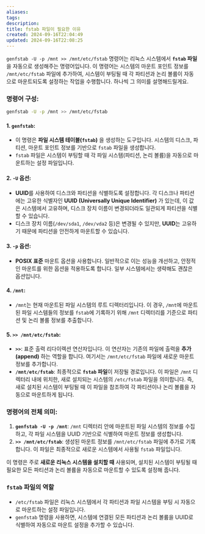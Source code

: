 ```yaml
---
aliases: 
tags: 
description:
title: fstab 파일이 필요한 이유
created: 2024-09-16T22:04:49
updated: 2024-09-16T22:08:25
---
```

`genfstab -U -p /mnt >> /mnt/etc/fstab` 명령어는 리눅스 시스템에서 **`fstab` 파일**을 자동으로 생성해주는 명령어입니다. 이 명령어는 시스템의 마운트 포인트 정보를 `/mnt/etc/fstab` 파일에 추가하여, 시스템이 부팅될 때 각 파티션과 논리 볼륨이 자동으로 마운트되도록 설정하는 작업을 수행합니다. 하나씩 그 의미를 설명해드릴게요.

### 명령어 구성:

```bash
genfstab -U -p /mnt >> /mnt/etc/fstab
```

#### 1. **`genfstab`**:

- 이 명령은 **파일 시스템 테이블(`fstab`)** 을 생성하는 도구입니다. 시스템의 디스크, 파티션, 마운트 포인트 정보를 기반으로 `fstab` 파일을 생성합니다.
- `fstab` 파일은 시스템이 부팅할 때 각 파일 시스템(파티션, 논리 볼륨)을 자동으로 마운트하는 설정 파일입니다.

#### 2. **`-U` 옵션**:

- **UUID**를 사용하여 디스크와 파티션을 식별하도록 설정합니다. 각 디스크나 파티션에는 고유한 식별자인 **UUID (Universally Unique Identifier)** 가 있는데, 이 값은 시스템에서 고유하며, 디스크 장치 이름이 변경되더라도 일관되게 파티션을 식별할 수 있습니다.
- 디스크 장치 이름(`/dev/sda1`, `/dev/vda2` 등)은 변경될 수 있지만, **UUID**는 고유하기 때문에 파티션을 안전하게 마운트할 수 있습니다.

#### 3. **`-p` 옵션**:

- **POSIX 표준** 마운트 옵션을 사용합니다. 일반적으로 이는 성능을 개선하고, 안정적인 마운트를 위한 옵션을 적용하도록 합니다. 일부 시스템에서는 생략해도 괜찮은 옵션입니다.

#### 4. **`/mnt`**:

- `/mnt`는 현재 마운트된 파일 시스템의 루트 디렉터리입니다. 이 경우, `/mnt`에 마운트된 파일 시스템들의 정보를 `fstab`에 기록하기 위해 `/mnt` 디렉터리를 기준으로 파티션 및 논리 볼륨 정보를 추출합니다.
  

#### 5. **`>> /mnt/etc/fstab`**:

- **`>>`**: 표준 출력 리다이렉션 연산자입니다. 이 연산자는 기존의 파일에 출력을 **추가(append)** 하는 역할을 합니다. 여기서는 `/mnt/etc/fstab` 파일에 새로운 마운트 정보를 추가합니다.
- **`/mnt/etc/fstab`**: 최종적으로 **`fstab` 파일**이 저장될 경로입니다. 이 파일은 `/mnt` 디렉터리 내에 위치한, 새로 설치되는 시스템의 `/etc/fstab` 파일을 의미합니다. 즉, 새로 설치된 시스템이 부팅될 때 이 파일을 참조하여 각 파티션이나 논리 볼륨을 자동으로 마운트하게 됩니다.

### 명령어의 전체 의미:

1. **`genfstab -U -p /mnt`**: `/mnt` 디렉터리 안에 마운트된 파일 시스템의 정보를 수집하고, 각 파일 시스템을 UUID 기반으로 식별하여 마운트 정보를 생성합니다.
2. **`>> /mnt/etc/fstab`**: 생성된 마운트 정보를 `/mnt/etc/fstab` 파일에 추가로 기록합니다. 이 파일은 최종적으로 새로운 시스템에서 사용될 `fstab` 파일입니다.

이 명령은 주로 **새로운 리눅스 시스템을 설치할 때** 사용되며, 설치된 시스템이 부팅될 때 필요한 모든 파티션과 논리 볼륨을 자동으로 마운트할 수 있도록 설정해 줍니다.

### `fstab` 파일의 역할

- `/etc/fstab` 파일은 리눅스 시스템에서 각 파티션과 파일 시스템을 부팅 시 자동으로 마운트하는 설정 파일입니다.
- `genfstab` 명령을 사용하면, 시스템에 연결된 모든 파티션과 논리 볼륨을 UUID로 식별하여 자동으로 마운트 설정을 추가할 수 있습니다.
